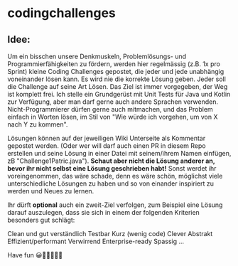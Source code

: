 # codingchallenges
## Idee: 
Um ein bisschen unsere Denkmuskeln, Problemlösungs- und Programmierfähigkeiten zu fördern, werden hier regelmässig (z.B. 1x pro Sprint) kleine Coding Challenges gepostet, die jeder und jede unabhängig voneinander lösen kann. Es wird nie die  korrekte Lösung geben. Jeder soll die Challenge auf seine Art Lösen. Das Ziel ist immer vorgegeben, der Weg ist komplett frei. Ich stelle ein Grundgerüst mit Unit Tests für Java und Kotlin zur Verfügung, aber man darf gerne auch andere Sprachen verwenden. Nicht-Programmierer dürfen gerne auch mitmachen, und das Problem einfach in Worten lösen, im Stil von "Wie würde ich vorgehen, um von X nach Y zu kommen".

Lösungen können auf der jeweiligen Wiki Unterseite als Kommentar gepostet werden. (Oder wer will darf auch einen PR in diesem Repo erstellen und seine Lösung in einer Datei mit seinem/ihrem Namen einfügen, zB "Challenge1Patric.java"). **Schaut aber nicht die Lösung anderer an, bevor ihr nicht selbst eine Lösung geschrieben habt!** Sonst werdet ihr voreingenommen, das wäre schade, denn es wäre schön, möglichst viele unterschiedliche Lösungen zu haben und so von einander inspiriert zu werden und Neues zu lernen.

Ihr dürft **optional** auch ein zweit-Ziel verfolgen, zum Beispiel eine Lösung darauf auszulegen, dass sie sich in einem der folgenden Kriterien besonders gut schlägt:

Clean und gut verständlich
Testbar
Kurz (wenig code)
Clever
Abstrakt
Effizient/performant
Verwirrend
Enterprise-ready
Spassig
...

Have fun 😀👩‍💻👨‍💻👾
